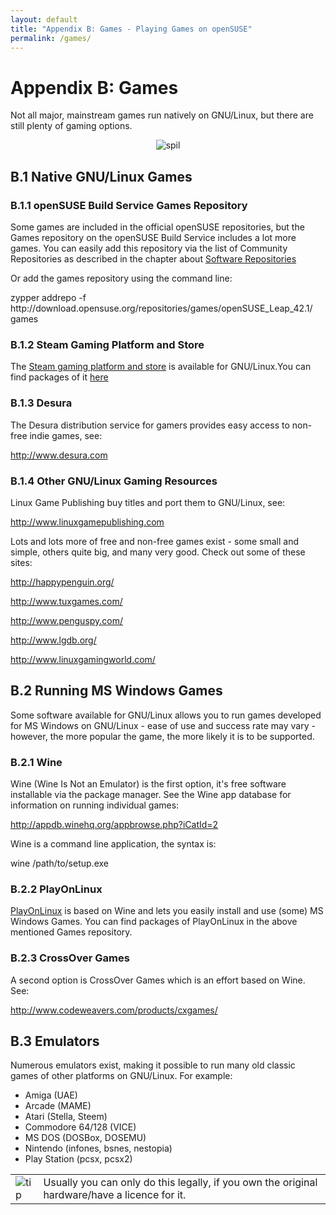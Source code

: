 ```yaml
---
layout: default
title: "Appendix B: Games - Playing Games on openSUSE"
permalink: /games/
---
```


# Appendix B: Games

Not all major, mainstream games run natively on GNU/Linux, but there are still plenty of gaming options.

<center><img src="{{ site.baseurl | append: '/images/pics/spil.jpg' | replace: '//', '/' }}" alt="spil" class="pic" /></center>

## B.1 Native GNU/Linux Games

### B.1.1 openSUSE Build Service Games Repository

Some games are included in the official openSUSE repositories, but the Games repository on the openSUSE Build Service includes a lot more games. You can easily add this repository via the list of Community Repositories as described in the chapter about <a href="repositories.php">Software Repositories</a>

Or add the games repository using the command line:

<div class="clroot">zypper addrepo -f http://download.opensuse.org/repositories/games/openSUSE_Leap_42.1/ games</div>

### B.1.2 Steam Gaming Platform and Store

The <a href="http://store.steampowered.com/browse/linux/" target="_blank">Steam gaming platform and store</a> is available for GNU/Linux.You can find packages of it <a href="http://software.opensuse.org/package/steam" target="_blank">here</a>

### B.1.3 Desura

The Desura distribution service for gamers provides easy access to non-free indie games, see:

<a href="http://www.desura.com" target="_blank">http://www.desura.com</a>

### B.1.4 Other GNU/Linux Gaming Resources

Linux Game Publishing buy titles and port them to GNU/Linux, see:

<a href="http://www.linuxgamepublishing.com" target="_blank">http://www.linuxgamepublishing.com</a>

Lots and lots more of free and non-free games exist - some small and simple, others quite big, and many very good. Check out some of these sites:

<a href="http://happypenguin.org/" target="_blank">http://happypenguin.org/</a>

<a href="http://www.tuxgames.com/" target="_blank">http://www.tuxgames.com/</a>

<a href="http://www.penguspy.com/" target="_blank">http://www.penguspy.com/</a>

<a href="http://www.lgdb.org/" target="_blank">http://www.lgdb.org/</a>

<a href="http://www.linuxgamingworld.com/" target="_blank">http://www.linuxgamingworld.com/</a>

## B.2 Running MS Windows Games

Some software available for GNU/Linux allows you to run games developed for MS Windows on GNU/Linux - ease of use and success rate may vary - however, the more popular the game, the more likely it is to be supported.

### B.2.1 Wine

Wine (Wine Is Not an Emulator) is the first option, it's free software installable via the package manager. See the Wine app database for information on running individual games:

<a href="http://appdb.winehq.org/appbrowse.php?iCatId=2" target="_blank">http://appdb.winehq.org/appbrowse.php?iCatId=2</a>

Wine is a command line application, the syntax is:

<div class="cl">wine /path/to/setup.exe</div>

### B.2.2 PlayOnLinux

<a href="http://www.playonlinux.com/" target="_blank">PlayOnLinux</a> is based on Wine and lets you easily install and use (some) MS Windows Games. You can find packages of PlayOnLinux in the above mentioned Games repository.

### B.2.3 CrossOver Games

A second option is CrossOver Games which is an effort based on Wine. See:

<a href="http://www.codeweavers.com/products/cxgames/" target="_blank">http://www.codeweavers.com/products/cxgames/</a>

<!--
### B.2.4 Cedega

Another option that lets you run MS Windows games is Cedega. They have some MS Windows games officially certified for being ran this way. See:

<a href="http://www.cedega.com" target="_blank">http://www.cedega.com/</a>
-->

## B.3 Emulators

Numerous emulators exist, making it possible to run many old classic games of other platforms on GNU/Linux. For example:

<ul>
  <li>Amiga (UAE)</li>
  <li>Arcade (MAME)</li>
  <li>Atari (Stella, Steem)</li>
  <li>Commodore 64/128 (VICE)</li>
  <li>MS DOS (DOSBox, DOSEMU)</li>
  <li>Nintendo (infones, bsnes, nestopia)</li>
  <li>Play Station (pcsx, pcsx2)</li>
  
</ul>

<div class="tip">
<table>
<tbody>
<tr>
<td><img src="{{ site.baseurl | append: '/images/pics/tip.png' | replace: '//', '/' }}" alt="tip" /></td>
<td>Usually you can only do this legally, if you own the original hardware/have a licence for it.</td>
</tr>
</tbody>
</table>
</div>

